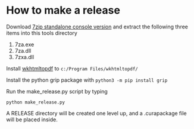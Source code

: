# How to make a release

Download [7zip standalone console version](https://www.7-zip.org/download.html) and extract the following three items into this tools directory

 1. 7za.exe
 2. 7za.dll
 3. 7zxa.dll

 Install [wkhtmltopdf](https://wkhtmltopdf.org/downloads.html) to `c:/Program Files/wkhtmltopdf/`

 Install the python grip package with `python3 -m pip install grip`

Run the make_release.py script by typing

`python make_release.py`

A RELEASE directory will be created one level up, and a .curapackage file will be placed inside.
